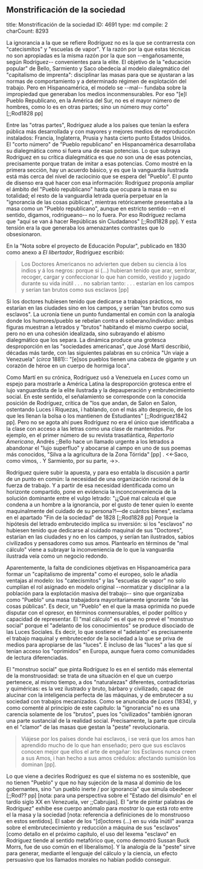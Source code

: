 ##          Monstrificación de la sociedad

title:          Monstrificación de la sociedad
ID:             4691
type:           md
compile:        2
charCount:      8293


La ignorancia a la que se refiere Rodríguez no es la que se contrarresta con "catecismitos" y "escuelas de vapor". Y la razón por la que estas técnicas no son apropiadas es la misma razón por la que son --engañosamente, según Rodríguez-- convenientes para la elite. El objetivo de la "educación popular" de Bello, Sarmiento y Saco obedecía al modelo dialegmático del "capitalismo de imprenta": disciplinar las masas para que se ajustaran a las normas de comportamiento y a determinado régimen de explotación del trabajo. Pero en Hispanoamérica, el modelo se --mal-- fundaba sobre la impropiedad que generaban los medios inconmensurables. Por eso "[e]l Pueblo Republicano, en la América del Sur, no es el mayor número de hombres, como lo es en otras partes; sino un número muy corto" [;;Rod1828 pp] 

Entre las "otras partes", Rodríguez alude a los países que tenían la esfera pública más desarrollada y con mayores y mejores medios de reproducción instalados: Francia, Inglaterra, Prusia y hasta cierto punto Estados Unidos. El "corto número" de "Pueblo republicano" en Hispanoamérica desarrollaba su dialegmática como si fuera una de esas potencias. Lo que subraya Rodríguez en su crítica dialegmática es que *no* son una de esas potencias, precisamente porque tratan de imitar a esas potencias. Como mostré en la primera sección, hay un acuerdo básico, y es que la vanguardia ilustrada está más cerca del nivel de raciocinio que se espera del "Pueblo". El punto de disenso era qué hacer con esa información: Rodríguez proponía ampliar el ámbito del "Pueblo republicano" hasta que ocupara la masa en su totalidad; el resto de la vanguardia letrada quería perpetuar en la "ignorancia de las cosas públicas", mientras retóricamente presentaba a la masa como un "Pueblo republicano", aunque en estricto sentido --en el sentido, digamos, rodrigueano-- no lo fuera. Por eso Rodríguez reclama que "aquí se van á hacer Repúblicas sin Ciudadanos" [;;Rod1828 pp]. Y esta tensión era la que generaba los amenazantes contrastes que lo obsesionaron.

En la "Nota sobre el proyecto de Educación Popular", publicado en 1830 como anexo a *El libertador*, Rodríguez escribió:

>Los Doctores Americanos no advierten que deben su ciencia á los indios y á los negros: porque si  (...) hubieran tenido que arar, sembrar, recoger, cargar y confeccionar lo que han comido, vestido y jugado durante su vida inútil . . . no sabrian tanto: . . . estarían en los campos y serían tan brutos como sus esclavos [pp]

Si los doctores hubiesen tenido que dedicarse a trabajos prácticos, no estarían en las ciudades sino en los campos, y serían "tan brutos como sus esclavos". La ucronía tiene un punto fundamental en común con la analogía donde los humores/pueblo se rebelan contra el soberano/individuo: ambas figuras muestran a letrados y "brutos" habitando el mismo cuerpo social, pero no en una cohesión idealizada, sino subrayando el abismo dialegmático que los separa. La dinámica produce una grotesca desproporción en las "sociedades americanas", que José Martí describió, décadas más tarde, con las siguientes palabras en su crónica "Un viaje a Venezuela" (*circa* 1881):: "[e]sos pueblos tienen una cabeza de gigante y un corazón de héroe en un cuerpo de hormiga loca". 

Como Martí en su crónica, Rodríguez usó a Venezuela en *Luces* como un espejo para mostrarle a América Latina la desproporción grotesca entre el lujo vanguardista de la elite ilustrada y la depauperación y embrutecimiento social. En este sentido, el señalamiento se corresponde con la conocida posición de Rodríguez,  crítica de "los que andan, de Salon en Salon, ostentando Luces i Riquezas, i hablando, con el más alto desprecio, de los que les llenan la bolsa o los mantienen de Estudiantes" [;;Rodriguez1842 pp]. Pero no se agota ahí pues Rodríguez no era el único que identificaba a la clase con acceso a las letras como una clase de mantenidos. Por ejemplo, en el primer número de su revista trasatlántica, *Repertorio Americano*, Andrés ;;Bello hace un llamado urgente a los letrados a abandonar el "lujo superfluo" y abocarse al campo en uno de sus poemas más conocidos, "Silva a la agricultura de la Zona Tórrida" [pp] . <<-Saco, como vimos, <tal>. Y Sarmiento, por su parte, <cual>->>. 

Rodríguez quiere subir la apuesta, y para eso entabla la discusión a partir de un punto en común: la necesidad de una organización racional de la fuerza de trabajo. Y a partir de esa necesidad identificada como un horizonte compartido, pone en evidencia la inconconveniencia de la solución dominante entre el vulgo letrado: "¡¿Qué mal calcula el que condena a un hombre a la ignorancia, por el gusto de tener quien lo exente maquinalmente del cuidado de su persona?!—de cuántos bienes", exclama en el apartado "Fin de la sociedad" de 1828 [;;Rod1828 pp] Porque la hipótesis del letrado embrutecido implica su inversión: si los "esclavos" *no* hubiesen tenido que dedicarse al cuidado maquinal de sus "Doctores", estarían en las ciudades y no en los campos, y serían tan ilustrados, sabios civilizados y pensadores como sus amos. Plantearlo en términos de "mal cálculo" viene a subrayar la inconveniencia de lo que la vanguardia ilustrada veía como un negocio redondo. 

Aparentemente, la falta de condiciones objetivas en Hispanoamérica para formar un "capitalismo de imprenta" como el europeo,  solo le añadía ventajas al modelo: los "catecismitos" y las "escuelas de vapor" no solo cumplían el rol asignado en modelo original --normatizar y disciplinar a la población para la explotación masiva del trabajo-- sino que  organizaba como "Pueblo" una masa trabajadora mayoritariamente ignorante "de las cosas públicas".  Es decir, un "Pueblo" en el que la masa oprimida no puede disputar con el opresor, en términos conmensurables, el poder político y capacidad de representar. El "mal cálculo" es el que no prevé el "monstruo social" porque el "adelanto de los conocimientos" se produce disociado de las Luces Sociales. Es decir, lo que sostiene el "adelanto" es precisamente el trabajo maquinal y embrutecedor de la sociedad a la que se priva de medios para apropiarse de las "luces". E incluso de las "luces" a las que sí tenían acceso los "oprimidos" en Europa, aunque fuera como comunidades de lectura diferenciadas. 

El "monstruo social" que pinta Rodríguez lo es en el sentido más elemental de la monstruosidad: se trata de una situación en el que un cuerpo pertenece, al mismo tiempo, a dos "naturalezas" diferentes, contradictorias y quiméricas: es la vez ilustrado y bruto, bárbaro y civilizado, capaz de alucinar con la inteligencia perfecta de las máquinas, y de embrutecer a su sociedad con trabajos mecanizados. Como se anunciaba de *Luces* (1834), y como comenté al principio de este capítulo: la "ignorancia" no es una carencia solamente de los "brutos", pues los "civilizados" también ignoran una parte sustancial de la realidad social. Precisamente, la parte que circula en el "clamor" de las masas que gestan la "peste" revolucionaria.

 >Viájese por los países donde hai esclavos, i se verá que los amos han aprendido mucho de lo que han enseñado; pero que sus esclavos conocen mejor que ellos el arte de engañar: los Esclavos nunca creen a sus Amos, i han hecho a sus amos crédulos: afectando sumisión los dominan [pp].

Lo que viene a decirles Rodríguez es que el sistema no es sostenible, que no tienen "Pueblo" y que no hay sujeción de la masa al dominio de los gobernantes, sino "un pueblo inerte / por ignorancia" que simula obedecer [;;Rod?? pp] [nota: para una perspectiva sobre el "Estado del disimulo" en el tardío siglo XX en Venezuela, ver ;;Cabrujas]. El "arte de pintar palabras de Rodríguez" exhibe ese cuerpo anómalo para *mostrar* lo que está roto entre el la masa y la sociedad [nota: referencia a definiciones de lo monstruoso en estos sentidos]. El saber de los "[d]octores (...) en su vida inútil" avanza sobre el embrutececimiento y reducción a máquina de sus "esclavos" [como detallo en el próximo capítulo, el uso del lexema "esclavo" en Rodríguez tiende al sentido metafórico que, como demostró Sussan Buck Morrs, fue de uso común en el liberalismo]. Y la analogía de la "peste" sirve para generar, mediante el lenguaje del cálculo y la ciencia, un efecto persuasivo que los llamados morales no habían podido conseguir.